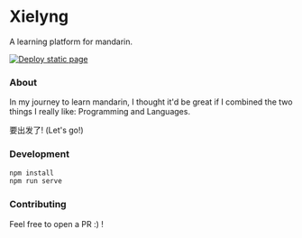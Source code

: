 # Xielyng

A learning platform for mandarin.

[![Deploy static page](https://github.com/elyse0/xielyng/actions/workflows/deploy-vue.yml/badge.svg)](https://github.com/elyse0/xielyn/actions/workflows/deploy-vue.yml)

### About

In my journey to learn mandarin, I thought it'd be great if I combined the two things I really like: Programming and 
Languages.

要出发了! (Let's go!)

### Development

```js
npm install
npm run serve
```
### Contributing

Feel free to open a PR :) !
